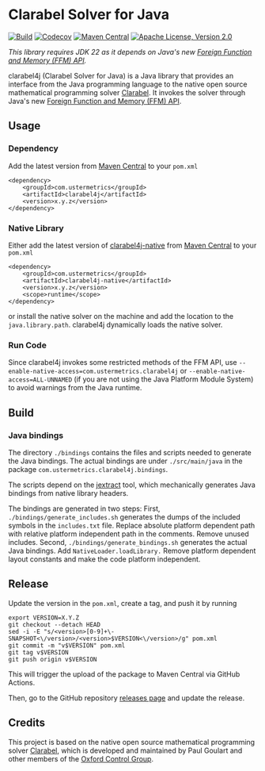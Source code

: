# Clarabel Solver for Java

[![Build](https://github.com/atraplet/clarabel4j/actions/workflows/build.yml/badge.svg)](https://github.com/atraplet/clarabel4j/actions/workflows/build.yml)
[![Codecov](https://codecov.io/github/atraplet/clarabel4j/graph/badge.svg?token=S8TXRQ4UAZ)](https://codecov.io/github/atraplet/clarabel4j)
[![Maven Central](https://img.shields.io/maven-central/v/com.ustermetrics/clarabel4j)](https://central.sonatype.com/artifact/com.ustermetrics/clarabel4j)
[![Apache License, Version 2.0](https://img.shields.io/badge/License-Apache_2.0-blue.svg)](https://github.com/atraplet/clarabel4j/blob/master/LICENSE)

*This library requires JDK 22 as it depends on Java's
new [Foreign Function and Memory (FFM) API](https://docs.oracle.com/en/java/javase/22/core/foreign-function-and-memory-api.html).*

clarabel4j (Clarabel Solver for Java) is a Java library that provides an interface from the Java programming language to
the native open source mathematical programming solver [Clarabel](https://clarabel.org). It invokes the solver
through Java's
new [Foreign Function and Memory (FFM) API](https://docs.oracle.com/en/java/javase/22/core/foreign-function-and-memory-api.html).

## Usage

### Dependency

Add the latest version from [Maven Central](https://central.sonatype.com/artifact/com.ustermetrics/clarabel4j) to
your `pom.xml`

```
<dependency>
    <groupId>com.ustermetrics</groupId>
    <artifactId>clarabel4j</artifactId>
    <version>x.y.z</version>
</dependency>
```

### Native Library

Either add the latest version of [clarabel4j-native](https://github.com/atraplet/clarabel4j-native)
from [Maven Central](https://central.sonatype.com/artifact/com.ustermetrics/clarabel4j-native) to
your `pom.xml`

```
<dependency>
    <groupId>com.ustermetrics</groupId>
    <artifactId>clarabel4j-native</artifactId>
    <version>x.y.z</version>
    <scope>runtime</scope>
</dependency>
```

or install the native solver on the machine and add the location to the `java.library.path`. clarabel4j dynamically
loads the native solver.

### Run Code

Since clarabel4j invokes some restricted methods of the FFM API,
use `--enable-native-access=com.ustermetrics.clarabel4j` or `--enable-native-access=ALL-UNNAMED` (if you are not using
the Java Platform Module System) to avoid warnings from the Java runtime.

## Build

### Java bindings

The directory `./bindings` contains the files and scripts needed to generate the Java bindings. The actual bindings are
under `./src/main/java` in the package `com.ustermetrics.clarabel4j.bindings`.

The scripts depend on the [jextract](https://jdk.java.net/jextract/) tool, which mechanically generates Java bindings
from native library headers.

The bindings are generated in two steps: First, `./bindings/generate_includes.sh` generates the dumps of the included
symbols in the `includes.txt` file. Replace absolute platform dependent path with relative platform independent path in
the comments. Remove unused includes. Second, `./bindings/generate_bindings.sh` generates the actual Java bindings.
Add `NativeLoader.loadLibrary.` Remove platform dependent layout constants and make the code platform independent.

## Release

Update the version in the `pom.xml`, create a tag, and push it by running

```
export VERSION=X.Y.Z
git checkout --detach HEAD
sed -i -E "s/<version>[0-9]+\-SNAPSHOT<\/version>/<version>$VERSION<\/version>/g" pom.xml
git commit -m "v$VERSION" pom.xml
git tag v$VERSION
git push origin v$VERSION
```

This will trigger the upload of the package to Maven Central via GitHub Actions.

Then, go to the GitHub repository [releases page](https://github.com/atraplet/clarabel4j/releases) and update the
release.

## Credits

This project is based on the native open source mathematical programming
solver [Clarabel](https://clarabel.org), which is developed and maintained
by Paul Goulart and other members of the [Oxford Control Group](http://www.eng.ox.ac.uk/control).

